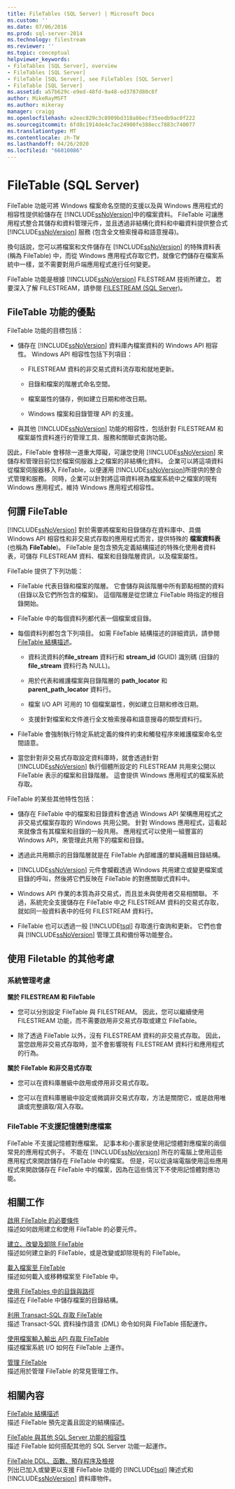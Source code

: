 ```yaml
---
title: FileTables (SQL Server) | Microsoft Docs
ms.custom: ''
ms.date: 07/06/2016
ms.prod: sql-server-2014
ms.technology: filestream
ms.reviewer: ''
ms.topic: conceptual
helpviewer_keywords:
- FileTables [SQL Server], overview
- FileTables [SQL Server]
- FileTable [SQL Server], see FileTables [SQL Server]
- FileTable [SQL Server]
ms.assetid: a57b629c-e9ed-48fd-9a48-ed3787d80c8f
author: MikeRayMSFT
ms.author: mikeray
manager: craigg
ms.openlocfilehash: e2eec829c3c8909bd318a86ecf35eedb9ac0f222
ms.sourcegitcommit: 6fd8c1914de4c7ac24900fe388ecc7883c740077
ms.translationtype: MT
ms.contentlocale: zh-TW
ms.lasthandoff: 04/26/2020
ms.locfileid: "66010086"
---
```

# <a name="filetables-sql-server"></a>FileTable (SQL Server)
  FileTable 功能可將 Windows 檔案命名空間的支援以及與 Windows 應用程式的相容性提供給儲存在 [!INCLUDE[ssNoVersion](../../includes/ssnoversion-md.md)]中的檔案資料。 FileTable 可讓應用程式整合其儲存和資料管理元件，並且透過非結構化資料和中繼資料提供整合式 [!INCLUDE[ssNoVersion](../../includes/ssnoversion-md.md)] 服務 (包含全文檢索搜尋和語意搜尋)。  
  
 換句話說，您可以將檔案和文件儲存在 [!INCLUDE[ssNoVersion](../../includes/ssnoversion-md.md)] 的特殊資料表 (稱為 FileTable) 中，而從 Windows 應用程式存取它們，就像它們儲存在檔案系統中一樣，並不需要對用戶端應用程式進行任何變更。  
  
 FileTable 功能是根據 [!INCLUDE[ssNoVersion](../../includes/ssnoversion-md.md)] FILESTREAM 技術所建立。 若要深入了解 FILESTREAM，請參閱 [FILESTREAM &#40;SQL Server&#41;](filestream-sql-server.md)。  
  
##  <a name="benefits-of-the-filetable-feature"></a><a name="Goals"></a> FileTable 功能的優點  
 FileTable 功能的目標包括：  
  
-   儲存在 [!INCLUDE[ssNoVersion](../../includes/ssnoversion-md.md)] 資料庫內檔案資料的 Windows API 相容性。 Windows API 相容性包括下列項目：  
  
    -   FILESTREAM 資料的非交易式資料流存取和就地更新。  
  
    -   目錄和檔案的階層式命名空間。  
  
    -   檔案屬性的儲存，例如建立日期和修改日期。  
  
    -   Windows 檔案和目錄管理 API 的支援。  
  
-   與其他 [!INCLUDE[ssNoVersion](../../includes/ssnoversion-md.md)] 功能的相容性，包括針對 FILESTREAM 和檔案屬性資料進行的管理工具、服務和關聯式查詢功能。  
  
 因此，FileTable 會移除一道重大障礙，可讓您使用 [!INCLUDE[ssNoVersion](../../includes/ssnoversion-md.md)] 來儲存和管理目前位於檔案伺服器上之檔案的非結構化資料。 企業可以將這項資料從檔案伺服器移入 FileTable，以便運用 [!INCLUDE[ssNoVersion](../../includes/ssnoversion-md.md)]所提供的整合式管理和服務。 同時，企業可以針對將這項資料視為檔案系統中之檔案的現有 Windows 應用程式，維持 Windows 應用程式相容性。  
    
##  <a name="what-is-a-filetable"></a><a name="Description"></a> 何謂 FileTable  
 [!INCLUDE[ssNoVersion](../../includes/ssnoversion-md.md)] 對於需要將檔案和目錄儲存在資料庫中、具備 Windows API 相容性和非交易式存取的應用程式而言，提供特殊的 **檔案資料表**(也稱為 **FileTable**)。 FileTable 是包含預先定義結構描述的特殊化使用者資料表，可儲存 FILESTREAM 資料、檔案和目錄階層資訊，以及檔案屬性。  
  
 FileTable 提供了下列功能：  
  
-   FileTable 代表目錄和檔案的階層。 它會儲存與該階層中所有節點相關的資料 (目錄以及它們所包含的檔案)。 這個階層是從您建立 FileTable 時指定的根目錄開始。  
  
-   FileTable 中的每個資料列都代表一個檔案或目錄。  
  
-   每個資料列都包含下列項目。 如需 FileTable 結構描述的詳細資訊，請參閱 [FileTable 結構描述](filetable-schema.md)。  
  
    -   資料流資料的**file_stream** 資料行和 **stream_id** (GUID) 識別碼 (目錄的 **file_stream** 資料行為 NULL)。  
  
    -   用於代表和維護檔案與目錄階層的 **path_locator** 和 **parent_path_locator** 資料行。  
  
    -   檔案 I/O API 可用的 10 個檔案屬性，例如建立日期和修改日期。  
  
    -   支援針對檔案和文件進行全文檢索搜尋和語意搜尋的類型資料行。  
  
-   FileTable 會強制執行特定系統定義的條件約束和觸發程序來維護檔案命名空間語意。  
  
-   當您針對非交易式存取設定資料庫時，就會透過針對 [!INCLUDE[ssNoVersion](../../includes/ssnoversion-md.md)] 執行個體所設定的 FILESTREAM 共用來公開以 FileTable 表示的檔案和目錄階層。 這會提供 Windows 應用程式的檔案系統存取。  
  
 FileTable 的某些其他特性包括：  
  
-   儲存在 FileTable 中的檔案和目錄資料會透過 Windows API 架構應用程式之非交易式檔案存取的 Windows 共用公開。 針對 Windows 應用程式，這看起來就像含有其檔案和目錄的一般共用。 應用程式可以使用一組豐富的 Windows API，來管理此共用下的檔案和目錄。  
  
-   透過此共用顯示的目錄階層就是在 FileTable 內部維護的單純邏輯目錄結構。  
  
-   [!INCLUDE[ssNoVersion](../../includes/ssnoversion-md.md)] 元件會攔截透過 Windows 共用建立或變更檔案或目錄的呼叫，然後將它們反映在 FileTable 的對應關聯式資料中。  
  
-   Windows API 作業的本質為非交易式，而且並未與使用者交易相關聯。 不過，系統完全支援儲存在 FileTable 中之 FILESTREAM 資料的交易式存取，就如同一般資料表中的任何 FILESTREAM 資料行。  
  
-   FileTable 也可以透過一般 [!INCLUDE[tsql](../../includes/tsql-md.md)] 存取進行查詢和更新。 它們也會與 [!INCLUDE[ssNoVersion](../../includes/ssnoversion-md.md)] 管理工具和備份等功能整合。  
  
  
##  <a name="additional-considerations-for-using-filetables"></a><a name="additional"></a>使用 Filetable 的其他考慮  
  
###  <a name="administrative-considerations"></a><a name="DBA"></a>系統管理考慮  
 **關於 FILESTREAM 和 FileTable**  
  
-   您可以分別設定 FileTable 與 FILESTREAM。 因此，您可以繼續使用 FILESTREAM 功能，而不需要啟用非交易式存取或建立 FileTable。  
  
-   除了透過 FileTable 以外，沒有 FILESTREAM 資料的非交易式存取。 因此，當您啟用非交易式存取時，並不會影響現有 FILESTREAM 資料行和應用程式的行為。  
  
 **關於 FileTable 和非交易式存取**  
  
-   您可以在資料庫層級中啟用或停用非交易式存取。  
  
-   您可以在資料庫層級中設定或微調非交易式存取，方法是關閉它，或是啟用唯讀或完整讀取/寫入存取。  
  
  
###  <a name="filetables-do-not-support-memory-mapped-files"></a><a name="memory"></a> FileTable 不支援記憶體對應檔案  
 FileTable 不支援記憶體對應檔案。 記事本和小畫家是使用記憶體對應檔案的兩個常見的應用程式例子。 不能在 [!INCLUDE[ssNoVersion](../../includes/ssnoversion-md.md)] 所在的電腦上使用這些應用程式來開啟儲存在 FileTable 中的檔案。 但是，可以從遠端電腦使用這些應用程式來開啟儲存在 FileTable 中的檔案，因為在這些情況下不使用記憶體對應功能。  
  
  
##  <a name="related-tasks"></a><a name="reltasks"></a> 相關工作  
 [啟用 FileTable 的必要條件](enable-the-prerequisites-for-filetable.md)  
 描述如何啟用建立和使用 FileTable 的必要元件。  
  
 [建立、改變及卸除 FileTable](create-alter-and-drop-filetables.md)  
 描述如何建立新的 FileTable，或是改變或卸除現有的 FileTable。  
  
 [載入檔案至 FileTable](load-files-into-filetables.md)  
 描述如何載入或移轉檔案至 FileTable 中。  
  
 [使用 FileTables 中的目錄與路徑](work-with-directories-and-paths-in-filetables.md)  
 描述在 FileTable 中儲存檔案的目錄結構。  
  
 [利用 Transact-SQL 存取 FileTable](access-filetables-with-transact-sql.md)  
 描述 Transact-SQL 資料操作語言 (DML) 命令如何與 FileTable 搭配運作。  
  
 [使用檔案輸入輸出 API 存取 FileTable](access-filetables-with-file-input-output-apis.md)  
 描述檔案系統 I/O 如何在 FileTable 上運作。  
  
 [管理 FileTable](manage-filetables.md)  
 描述用於管理 FileTable 的常見管理工作。  
  
  
##  <a name="related-content"></a><a name="relcontent"></a> 相關內容  
 [FileTable 結構描述](filetable-schema.md)  
 描述 FileTable 預先定義且固定的結構描述。  
  
 [FileTable 與其他 SQL Server 功能的相容性](filetable-compatibility-with-other-sql-server-features.md)  
 描述 FileTable 如何搭配其他的 SQL Server 功能一起運作。  
  
 [FileTable DDL、函數、預存程序及檢視](../views/views.md)  
 列出已加入或變更以支援 FileTable 功能的 [!INCLUDE[tsql](../../includes/tsql-md.md)] 陳述式和 [!INCLUDE[ssNoVersion](../../includes/ssnoversion-md.md)] 資料庫物件。  
  
 
  
